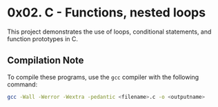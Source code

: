 # 0x02. C - Functions, nested loops
This project demonstrates the use of loops, conditional statements, 
and function prototypes in C. 

## Compilation Note

To compile these programs, use the `gcc` compiler with the following command:

```sh
gcc -Wall -Werror -Wextra -pedantic <filename>.c -o <outputname>
